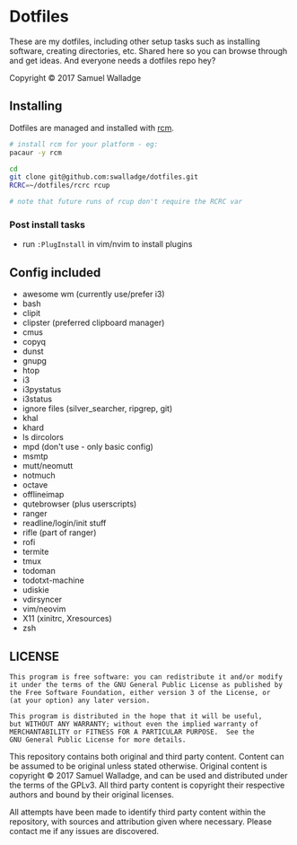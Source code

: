 
# Dotfiles

These are my dotfiles, including other setup tasks such as installing software, creating directories, etc.
Shared here so you can browse through and get ideas. And everyone needs a dotfiles repo hey?

Copyright © 2017 Samuel Walladge


## Installing

Dotfiles are managed and installed with [rcm](https://github.com/thoughtbot/rcm).

```bash
# install rcm for your platform - eg:
pacaur -y rcm

cd
git clone git@github.com:swalladge/dotfiles.git
RCRC=~/dotfiles/rcrc rcup

# note that future runs of rcup don't require the RCRC var
```

### Post install tasks

- run `:PlugInstall` in vim/nvim to install plugins


## Config included

- awesome wm (currently use/prefer i3)
- bash
- clipit
- clipster (preferred clipboard manager)
- cmus
- copyq
- dunst
- gnupg
- htop
- i3
- i3pystatus
- i3status
- ignore files (silver_searcher, ripgrep, git)
- khal
- khard
- ls dircolors
- mpd (don't use - only basic config)
- msmtp
- mutt/neomutt
- notmuch
- octave
- offlineimap
- qutebrowser (plus userscripts)
- ranger
- readline/login/init stuff
- rifle (part of ranger)
- rofi
- termite
- tmux
- todoman
- todotxt-machine
- udiskie
- vdirsyncer
- vim/neovim
- X11 (xinitrc, Xresources)
- zsh

## LICENSE

    This program is free software: you can redistribute it and/or modify
    it under the terms of the GNU General Public License as published by
    the Free Software Foundation, either version 3 of the License, or
    (at your option) any later version.

    This program is distributed in the hope that it will be useful,
    but WITHOUT ANY WARRANTY; without even the implied warranty of
    MERCHANTABILITY or FITNESS FOR A PARTICULAR PURPOSE.  See the
    GNU General Public License for more details.

This repository contains both original and third party content.
Content can be assumed to be original unless stated otherwise.
Original content is copyright © 2017 Samuel Walladge, and can be used and distributed under the terms of
the GPLv3. All third party content is copyright their respective authors and bound by their original licenses.

All attempts have been made to identify third party content within the repository, with sources and attribution given
where necessary. Please contact me if any issues are discovered.

